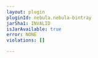 ```yaml
---
layout: plugin
pluginId: nebula.nebula-bintray
jarSha1: INVALID
isJarAvailable: true
error: NONE
violations: []

---
```

